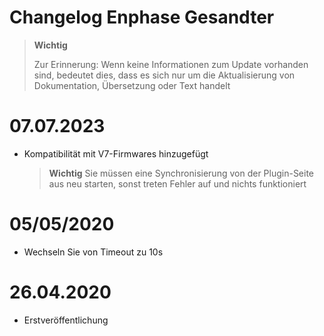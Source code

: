 # Changelog Enphase Gesandter

>**Wichtig**
>
>Zur Erinnerung: Wenn keine Informationen zum Update vorhanden sind, bedeutet dies, dass es sich nur um die Aktualisierung von Dokumentation, Übersetzung oder Text handelt

# 07.07.2023

- Kompatibilität mit V7-Firmwares hinzugefügt

  >**Wichtig**
  > Sie müssen eine Synchronisierung von der Plugin-Seite aus neu starten, sonst treten Fehler auf und nichts funktioniert

# 05/05/2020

- Wechseln Sie von Timeout zu 10s

# 26.04.2020

- Erstveröffentlichung
